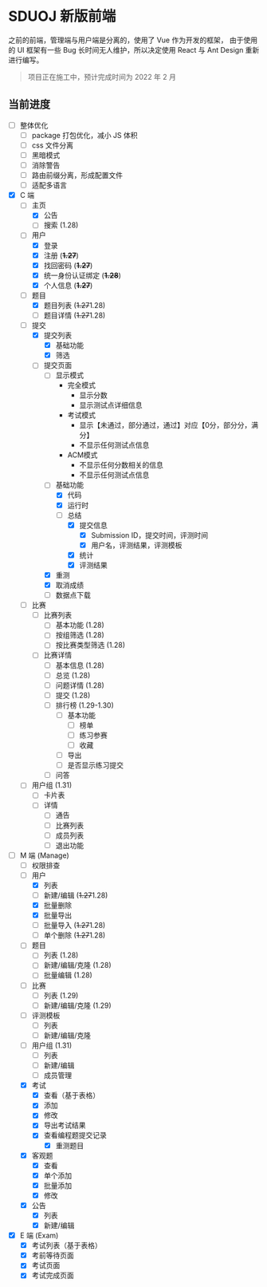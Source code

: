 # SDUOJ 新版前端

之前的前端，管理端与用户端是分离的，使用了 Vue 作为开发的框架，
由于使用的 UI 框架有一些 Bug 长时间无人维护，所以决定使用 React 与 Ant Design
重新进行编写。

> 项目正在施工中，预计完成时间为 2022 年 2 月

## 当前进度

- [ ] 整体优化
  - [ ] package 打包优化，减小 JS 体积
  - [ ] css 文件分离
  - [ ] 黑暗模式
  - [ ] 消除警告
  - [ ] 路由前缀分离，形成配置文件
  - [ ] 适配多语言
- [x] C 端
  - [ ] 主页
    - [x] 公告
    - [ ] 搜索 (1.28)
  - [ ] 用户
    - [x] 登录
    - [X] 注册  (**~~1.27~~**)
    - [X] 找回密码  (**~~1.27~~**)
    - [X] 统一身份认证绑定 (**~~1.28~~**)
    - [X] 个人信息  (**~~1.27~~**)
  - [ ] 题目
    - [X] 题目列表  (~~1.27~~1.28)
    - [ ] 题目详情  (~~1.27~~1.28)
  - [ ] 提交
    - [x] 提交列表
      - [x] 基础功能
      - [x] 筛选
    - [ ] 提交页面
      - [ ] 显示模式
        - 完全模式
          - 显示分数
          - 显示测试点详细信息
        - 考试模式
          - 显示【未通过，部分通过，通过】对应【0分，部分分，满分】
          - 不显示任何测试点信息
        - ACM模式
          - 不显示任何分数相关的信息
          - 不显示任何测试点信息
      - [ ] 基础功能
        - [x] 代码
        - [x] 运行时
        - [ ] 总结
          - [X] 提交信息
            - [X] Submission ID，提交时间，评测时间
            - [X] 用户名，评测结果，评测模板
          - [x] 统计
          - [x] 评测结果
      - [X] 重测
      - [X] 取消成绩
      - [ ] 数据点下载
  - [ ] 比赛
    - [ ] 比赛列表
      - [ ] 基本功能  (1.28)
      - [ ] 按组筛选  (1.28)
      - [ ] 按比赛类型筛选  (1.28)
    - [ ] 比赛详情
      - [ ] 基本信息  (1.28)
      - [ ] 总览  (1.28)
      - [ ] 问题详情  (1.28)
      - [ ] 提交  (1.28)
      - [ ] 排行榜  (1.29-1.30)
        - [ ] 基本功能  
          - [ ] 榜单
          - [ ] 练习参赛
          - [ ] 收藏
        - [ ] 导出
        - [ ] 是否显示练习提交
      - [ ] 问答
  - [ ] 用户组  (1.31)
    - [ ] 卡片表
    - [ ] 详情
      - [ ] 通告
      - [ ] 比赛列表
      - [ ] 成员列表
      - [ ] 退出功能
- [ ] M 端 (Manage)
  - [ ] 权限排查
  - [ ] 用户
    - [x] 列表
    - [ ] 新建/编辑  (~~1.27~~1.28)
    - [x] 批量删除
    - [x] 批量导出
    - [ ] 批量导入  (~~1.27~~1.28)
    - [ ] 单个删除  (~~1.27~~1.28)
  - [ ] 题目
    - [ ] 列表  (1.28)
    - [ ] 新建/编辑/克隆  (1.28)
    - [ ] 批量编辑  (1.28)
  - [ ] 比赛
    - [ ] 列表  (1.29)
    - [ ] 新建/编辑/克隆  (1.29)
  - [ ] 评测模板
    - [ ] 列表
    - [ ] 新建/编辑/克隆
  - [ ] 用户组  (1.31)
    - [ ] 列表
    - [ ] 新建/编辑
    - [ ] 成员管理
  - [x] 考试
    - [x] 查看（基于表格）
    - [x] 添加
    - [x] 修改
    - [x] 导出考试结果
    - [x] 查看编程题提交记录
      - [x] 重测题目
  - [x] 客观题
    - [x] 查看
    - [x] 单个添加
    - [x] 批量添加
    - [x] 修改
  - [x] 公告
    - [x] 列表
    - [x] 新建/编辑
- [x] E 端 (Exam)
  - [x] 考试列表（基于表格）
  - [x] 考前等待页面
  - [x] 考试页面
  - [x] 考试完成页面
